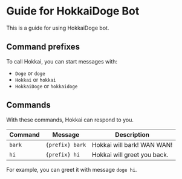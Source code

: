 # Guide for HokkaiDoge Bot

This is a guide for using HokkaiDoge bot.

## Command prefixes

To call Hokkai, you can start messages with:
- `Doge` or `doge`
- `Hokkai` or `hokkai`
- `HokkaiDoge` or `hokkaidoge`

## Commands

With these commands, Hokkai can respond to you.

| Command  | Message | Description |
| -------- | ------- | ----------- |
| `bark` | `{prefix} bark` | Hokkai will bark! WAN WAN! |
| `hi` | `{prefix} hi` | Hokkai will greet you back. |

For example, you can greet it with message `doge hi`.
